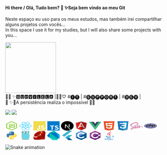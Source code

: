 
#### Hi there / Olá, Tudo bem?  👋  ✨Seja bem vindo ao meu Git
Neste espaço eu uso para os meus estudos, mas também irei compartilhar alguns projetos com vocês...<br/>
In this space I use it for my studies, but I will also share some projects with you...

<img src="https://www.alura.com.br/artigos/assets/como-criar-um-readme-para-seu-perfil-github/imagem14.gif" height="160px" width="160px" />

 <div>🙌🏻 ✨🅳🆄🅷🆅🅸🅻🅴🅻🅰 |🧑‍💻♡ #🅘🅣 | #🅢🅤🅟🅟🅞🅡🅣 | #🅓🅔🅥 |</div>
 <div>🚀 ✨🌟A persistência realiza o impossível 🌟✨</div>
 <p></p>

<div>
<img height="150em" src="https://github-readme-stats.vercel.app/api/top-langs/?username=duvilela&layout=compact&langs_count=16&theme=dracula" />
<img height="150em" src="https://github-readme-stats.vercel.app/api?username=duvilela&show_icons=true&theme=dracula&hide=contribs,prs" />
</div>

<!-- 
<div>
[![Top Langs](https://github-readme-stats.vercel.app/api/top-langs/?username=duvilela&layout=compact)](https://github.com/duvilela/github-readme-stats)
![Anurag's GitHub stats](https://github-readme-stats.vercel.app/api?username=duvilela&hide=contribs,prs)
</div>
-->


<div style="display: inline_block"></br>

<img align="center" alt="Du-NodeJS" height="30" width="40" src="https://raw.githubusercontent.com/devicons/devicon/master/icons/nodejs/nodejs-original.svg" />
<img align="center" alt="Du-React" height="30" width="40" src="https://raw.githubusercontent.com/devicons/devicon/master/icons/react/react-original.svg" />
<img align="center" alt="Du-JS" height="30" width="40" src="https://raw.githubusercontent.com/devicons/devicon/master/icons/javascript/javascript-plain.svg" />
<img align="center" alt="Du-TS" height="30" width="40" src="https://raw.githubusercontent.com/devicons/devicon/master/icons/typescript/typescript-plain.svg" />
<img align="center" alt="Du-NextJS" height="30" width="40" src="https://raw.githubusercontent.com/devicons/devicon/master/icons/nextjs/nextjs-original.svg" />
<img align="center" alt="Du-Angular" height="30" width="40" src="https://raw.githubusercontent.com/devicons/devicon/master/icons/angularjs/angularjs-original.svg" />
<img align="center" alt="Du-VueJS" height="30" width="40" src="https://raw.githubusercontent.com/devicons/devicon/master/icons/vuejs/vuejs-original.svg" />
<img align="center" alt="Du-HTML" height="30" width="40" src="https://raw.githubusercontent.com/devicons/devicon/master/icons/html5/html5-original.svg" />
<img align="center" alt="Du-CSS" height="30" width="40" src="https://raw.githubusercontent.com/devicons/devicon/master/icons/css3/css3-original.svg" />
<img align="center" alt="Du-SASS" height="30" width="40" src="https://raw.githubusercontent.com/devicons/devicon/master/icons/sass/sass-original.svg" />
<img align="center" alt="Du-PHP" height="30" width="40" src="https://raw.githubusercontent.com/devicons/devicon/master/icons/php/php-original.svg" />
<img align="center" alt="Du-Phyton" height="30" width="40" src="https://raw.githubusercontent.com/devicons/devicon/master/icons/python/python-original.svg" />
<img align="center" alt="Du-Go" height="30" width="40" src="https://raw.githubusercontent.com/devicons/devicon/master/icons/go/go-original.svg" />
<img align="center" alt="Du-Ruby" height="30" width="40" src="https://raw.githubusercontent.com/devicons/devicon/master/icons/ruby/ruby-original.svg" />
<img align="center" alt="Du-Dart" height="30" width="40" src="https://raw.githubusercontent.com/devicons/devicon/master/icons/dart/dart-original.svg" />
<img align="center" alt="Du-Flutter" height="30" width="40" src="https://raw.githubusercontent.com/devicons/devicon/master/icons/flutter/flutter-original.svg" />
<img align="center" alt="Du-C" height="30" width="40" src="https://raw.githubusercontent.com/devicons/devicon/master/icons/c/c-original.svg" />
<img align="center" alt="Du-C#" height="30" width="40" src="https://raw.githubusercontent.com/devicons/devicon/master/icons/csharp/csharp-original.svg" />
<img align="center" alt="Du-Java" height="30" width="40" src="https://raw.githubusercontent.com/devicons/devicon/master/icons/java/java-original.svg" />

<div>
<p></p>
 
![Snake animation](https://github.com/duvilela/duvilela/blob/output/github-contribution-grid-snake.svg)


